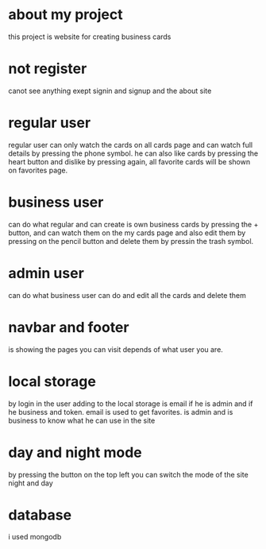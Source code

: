 # about my project

this project is website for creating business cards

# not register

canot see anything exept signin and signup and the about site

# regular user

regular user can only watch the cards on all cards page and can watch full details by pressing the phone symbol.
he can also like cards by pressing the heart button and dislike by pressing again, all favorite cards will be shown on favorites page.

# business user

can do what regular and can create is own business cards by pressing the + button, and can watch them on the my cards page and also edit them by pressing on the pencil button and delete them by pressin the trash symbol.

# admin user

can do what business user can do and edit all the cards and delete them

# navbar and footer

is showing the pages you can visit depends of what user you are.

# local storage

by login in the user adding to the local storage is email if he is admin and if he business and token.
email is used to get favorites.
is admin and is business to know what he can use in the site

# day and night mode

by pressing the button on the top left you can switch the mode of the site night and day

# database

i used mongodb
